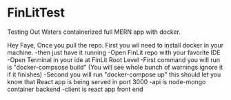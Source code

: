 # FinLitTest
Testing Out Waters containerized full MERN app with docker. 

Hey Faye, Once you pull the repo.
First you wil need to install docker in your machine.
-then just have it running 
-Open FinLit repo with your favorite IDE
-Open Terminal in your ide at FinLit Root Level
-First command you will run is "docker-compsose build"
(You will see whole bunch of warnings ignore it if it finishes)
-Second you will run "docker-compose up"
this should let you know that React app is being served in port 3000
-api is node-mongo container backend
-client is react app front end
